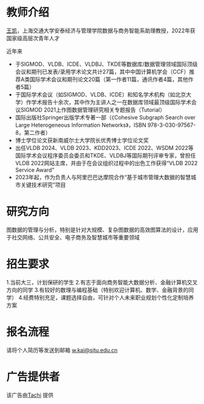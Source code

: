 # 教师介绍
[王凯](https://www.acem.sjtu.edu.cn/faculty/wangkai.html)，上海交通大学安泰经济与管理学院数据与商务智能系助理教授，2022年获国家级高层次青年人才

近年来
- 于SIGMOD、VLDB、ICDE、VLDBJ、TKDE等数据库/数据管理领域国际顶级会议和期刊已发表/录用学术论文共计27篇，其中中国计算机学会（CCF）推荐A类国际学术会议和期刊论文20篇（第一作者11篇，通讯作者4篇，其他作者5篇）
- 于国际学术会议（如SIGMOD、VLDB、ICDE）和知名学术机构（如北京大学）作学术报告十余次，其中作为主讲人之一在数据库领域最顶级国际学术会议SIGMOD 2021上作图数据管理研究相关专题报告（Tutorial）
- 国际出版社Springer出版学术专著一部（《Cohesive Subgraph Search over Large Heterogeneous Information Networks》，ISBN 978-3-030-97567-8，第二作者）
- 博士学位论文获新南威尔士大学院长优秀博士学位论文奖
- 出任VLDB 2024、VLDB 2023、KDD2023、ICDE 2022、WSDM 2022等国际学术会议程序委员会委员和TKDE、VLDBJ等国际期刊评审专家，曾担任VLDB 2022网站主席，并由于在会议组织过程中的出色工作获得“VLDB 2022 Service Award”
- 2023年起，作为负责人与阿里巴巴达摩院合作“基于城市管理大数据的智慧城市关键技术研究”项目

# 研究方向
图数据的管理与分析，特别是针对大规模、复杂图数据的高效图算法的设计，应用于社交网络、公共安全、电子商务及智慧城市等重要领域

# 招生要求
1.当前大三，计划保研的学生
2.有志于面向商务智能大数据分析、金融计算机交叉方向的同学
3.有较好的数理与编程基础（特别欢迎计算机、数学、金融背景的同学）
4.经费特别充足，课题选择自由，可针对个人未来职业规划个性化定制培养方案

# 报名流程
请将个人简历等发送到邮箱 w.kai@sjtu.edu.cn

# 广告提供者

该广告由[Tachi](375605069@qq.com) 提供

